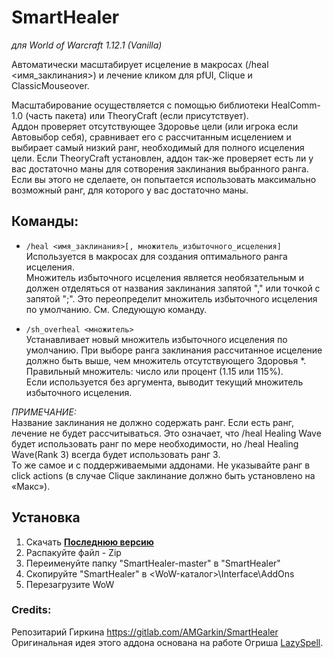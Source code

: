# SmartHealer
*для World of Warcraft 1.12.1 (Vanilla)*

Автоматически масштабирует исцеление в макросах (/heal <имя_заклинания>) и лечение кликом для pfUI, Clique и ClassicMouseover.

Масштабирование осуществляется с помощью библиотеки HealComm-1.0 (часть пакета) или TheoryCraft (если присутствует).  
Аддон проверяет отсутствующее Здоровье цели (или игрока если Автовыбор себя), сравнивает его с рассчитанным исцелением и выбирает самый низкий ранг, необходимый для полного исцеления цели. Если TheoryCraft установлен, аддон так-же проверяет есть ли у вас достаточно маны для сотворения заклинания выбранного ранга. Если вы этого не сделаете, он попытается использовать максимально возможный ранг, для которого у вас достаточно маны.

## Команды:
- `/heal <имя_заклинания>[, множитель_избыточного_исцеления]`  
  Используется в макросах для создания оптимального ранга исцеления.  
  Множитель избыточного исцеления является необязательным и должен отделяться от названия заклинания запятой "," или точкой с запятой ";". Это переопределит множитель избыточного исцеления по умолчанию. См. Следующую команду.  

- `/sh_overheal <множитель>`  
  Устанавливает новый множитель избыточного исцеления по умолчанию. При выборе ранга заклинания рассчитанное исцеление должно быть выше, чем множитель отсутствующего Здоровья *. Правильный множитель: число или процент (1.15 или 115%).   
  Если используется без аргумента, выводит текущий множитель избыточного исцеления.  

*ПРИМЕЧАНИЕ:*  
Название заклинания не должно содержать ранг. Если есть ранг, лечение не будет рассчитываться. Это означает, что /heal Healing Wave будет использовать ранг по мере необходимости, но /heal Healing Wave(Rank 3) всегда будет использовать ранг 3.  
То же самое и с поддерживаемыми аддонами. Не указывайте ранг в click actions (в случае Clique заклинание должно быть установлено на «Макс»).  

## Установка
1. Скачать **[Последнюю версию](https://gitlab.com/AMGarkin/SmartHealer/-/archive/master/SmartHealer-master.zip)**
2. Распакуйте файл - Zip
3. Переименуйте папку  "SmartHealer-master" в "SmartHealer"
4. Скопируйте "SmartHealer" в \<WoW-каталог\>\Interface\AddOns
5. Перезагрузите WoW

### Credits:
Репозитарий Гиркина https://gitlab.com/AMGarkin/SmartHealer
Оригинальная идея этого аддона основана на работе Огриша [LazySpell](https://github.com/satan666/LazySpell).

